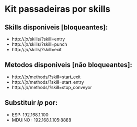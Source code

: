 # Kit passadeiras por skills

## Skills disponiveis [bloqueantes]:
- http://*ip*/skills/?skill=entry
- http://*ip*/skills/?skill=punch
- http://*ip*/skills/?skill=exit
## Metodos disponiveis [não bloqueantes]:
- http://*ip*/methods/?skill=start_exit
- http://*ip*/methods/?skill=start_entry
- http://*ip*/methods/?skill=stop_conveyor

## Substituir *ip* por:
- ESP: 192.168.1.100
- MDUINO : 192.168.1.105:8888
